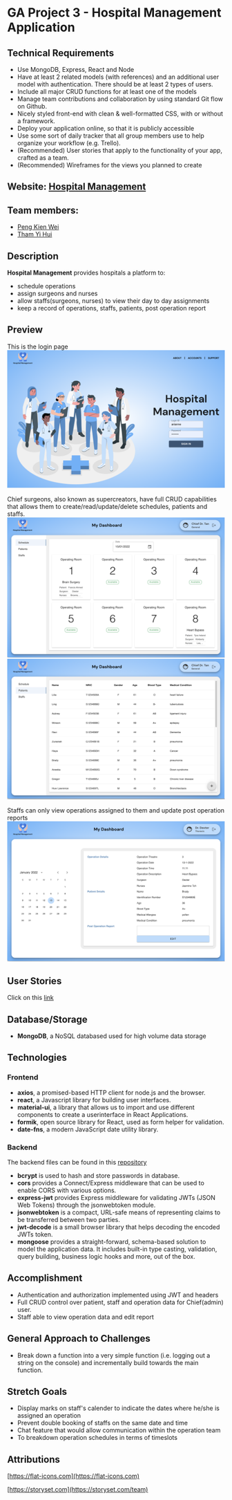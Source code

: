 # GA Project 3 - Hospital Management Application

## Technical Requirements

- Use MongoDB, Express, React and Node
- Have at least 2 related models (with references) and an additional user model with authentication. There should be at least 2 types of users.
- Include all major CRUD functions for at least one of the models
- Manage team contributions and collaboration by using standard Git flow on Github.
- Nicely styled front-end with clean & well-formatted CSS, with or without a framework.
- Deploy your application online, so that it is publicly accessible
- Use some sort of daily tracker that all group members use to help organize your workflow (e.g. Trello).
- (Recommended) User stories that apply to the functionality of your app, crafted as a team.
- (Recommended) Wireframes for the views you planned to create

## Website: [Hospital Management](https://hospital-management-fe.herokuapp.com/)

## Team members:

- [Peng Kien Wei](https://github.com/kienwei96)
- [Tham Yi Hui](https://github.com/yihuitham)

## Description

**Hospital Management** provides hospitals a platform to:

- schedule operations
- assign surgeons and nurses
- allow staffs(surgeons, nurses) to view their day to day assignments
- keep a record of operations, staffs, patients, post operation report

## Preview

This is the login page
![Login Page](./public/login-page.png)

Chief surgeons, also known as supercreators, have full CRUD capabilities that allows them to create/read/update/delete schedules, patients and staffs.
![Schedule Page](./public/chief-schedule-page.png)
![Patient List Page](./public/chief-patients-page.png)

Staffs can only view operations assigned to them and update post operation reports
![Assignment Page1](./public/surgeon-page.png)

## User Stories

Click on this [link](https://github.com/yihuitham/GA-Project3-FrontEnd/blob/main/public/GA_Project3%20-%20User%20stories.docx)

## Database/Storage

- **MongoDB**, a NoSQL databased used for high volume data storage

## Technologies

### Frontend

- **axios**, a promised-based HTTP client for node.js and the browser.
- **react**, a Javascript library for building user interfaces.
- **material-ui**, a library that allows us to import and use different components to create a userinterface in React Applications.
- **formik**, open source library for React, used as form helper for validation.
- **date-fns**, a modern JavaScript date utility library.

### Backend

The backend files can be found in this [repository](https://github.com/yihuitham/GA-Project3-BackEnd)

- **bcrypt** is used to hash and store passwords in database.
- **cors** provides a Connect/Express middleware that can be used to enable CORS with various options.
- **express-jwt** provides Express middleware for validating JWTs (JSON Web Tokens) through the jsonwebtoken module.
- **jsonwebtoken** is a compact, URL-safe means of representing claims to be transferred between two parties.
- **jwt-decode** is a small browser library that helps decoding the encoded JWTs token.
- **mongoose** provides a straight-forward, schema-based solution to model the application data. It includes built-in type casting, validation, query building, business logic hooks and more, out of the box.

## Accomplishment

- Authentication and authorization implemented using JWT and headers
- Full CRUD control over patient, staff and operation data for Chief(admin) user.
- Staff able to view operation data and edit report

## General Approach to Challenges

- Break down a function into a very simple function (i.e. logging out a string on the console) and incrementally build towards the main function.

## Stretch Goals

- Display marks on staff's calender to indicate the dates where he/she is assigned an operation
- Prevent double booking of staffs on the same date and time
- Chat feature that would allow communication within the operation team
- To breakdown operation schedules in terms of timeslots

## Attributions

[https://flat-icons.com](https://flat-icons.com)

[https://storyset.com](https://storyset.com/team)

